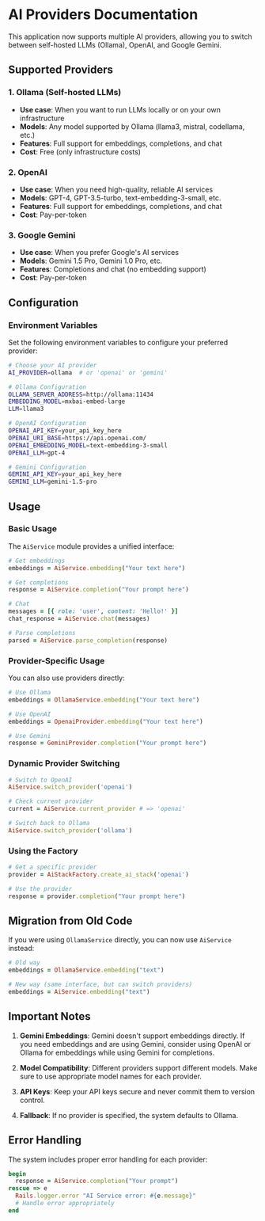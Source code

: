 # AI Providers Documentation

This application now supports multiple AI providers, allowing you to switch between self-hosted LLMs (Ollama), OpenAI, and Google Gemini.

## Supported Providers

### 1. Ollama (Self-hosted LLMs)
- **Use case**: When you want to run LLMs locally or on your own infrastructure
- **Models**: Any model supported by Ollama (llama3, mistral, codellama, etc.)
- **Features**: Full support for embeddings, completions, and chat
- **Cost**: Free (only infrastructure costs)

### 2. OpenAI
- **Use case**: When you need high-quality, reliable AI services
- **Models**: GPT-4, GPT-3.5-turbo, text-embedding-3-small, etc.
- **Features**: Full support for embeddings, completions, and chat
- **Cost**: Pay-per-token

### 3. Google Gemini
- **Use case**: When you prefer Google's AI services
- **Models**: Gemini 1.5 Pro, Gemini 1.0 Pro, etc.
- **Features**: Completions and chat (no embedding support)
- **Cost**: Pay-per-token

## Configuration

### Environment Variables

Set the following environment variables to configure your preferred provider:

```bash
# Choose your AI provider
AI_PROVIDER=ollama  # or 'openai' or 'gemini'

# Ollama Configuration
OLLAMA_SERVER_ADDRESS=http://ollama:11434
EMBEDDING_MODEL=mxbai-embed-large
LLM=llama3

# OpenAI Configuration
OPENAI_API_KEY=your_api_key_here
OPENAI_URI_BASE=https://api.openai.com/
OPENAI_EMBEDDING_MODEL=text-embedding-3-small
OPENAI_LLM=gpt-4

# Gemini Configuration
GEMINI_API_KEY=your_api_key_here
GEMINI_LLM=gemini-1.5-pro
```

## Usage

### Basic Usage

The `AiService` module provides a unified interface:

```ruby
# Get embeddings
embeddings = AiService.embedding("Your text here")

# Get completions
response = AiService.completion("Your prompt here")

# Chat
messages = [{ role: 'user', content: 'Hello!' }]
chat_response = AiService.chat(messages)

# Parse completions
parsed = AiService.parse_completion(response)
```

### Provider-Specific Usage

You can also use providers directly:

```ruby
# Use Ollama
embeddings = OllamaService.embedding("Your text here")

# Use OpenAI
embeddings = OpenaiProvider.embedding("Your text here")

# Use Gemini
response = GeminiProvider.completion("Your prompt here")
```

### Dynamic Provider Switching

```ruby
# Switch to OpenAI
AiService.switch_provider('openai')

# Check current provider
current = AiService.current_provider # => 'openai'

# Switch back to Ollama
AiService.switch_provider('ollama')
```

### Using the Factory

```ruby
# Get a specific provider
provider = AiStackFactory.create_ai_stack('openai')

# Use the provider
response = provider.completion("Your prompt here")
```

## Migration from Old Code

If you were using `OllamaService` directly, you can now use `AiService` instead:

```ruby
# Old way
embeddings = OllamaService.embedding("text")

# New way (same interface, but can switch providers)
embeddings = AiService.embedding("text")
```

## Important Notes

1. **Gemini Embeddings**: Gemini doesn't support embeddings directly. If you need embeddings and are using Gemini, consider using OpenAI or Ollama for embeddings while using Gemini for completions.

2. **Model Compatibility**: Different providers support different models. Make sure to use appropriate model names for each provider.

3. **API Keys**: Keep your API keys secure and never commit them to version control.

4. **Fallback**: If no provider is specified, the system defaults to Ollama.

## Error Handling

The system includes proper error handling for each provider:

```ruby
begin
  response = AiService.completion("Your prompt")
rescue => e
  Rails.logger.error "AI Service error: #{e.message}"
  # Handle error appropriately
end
```

